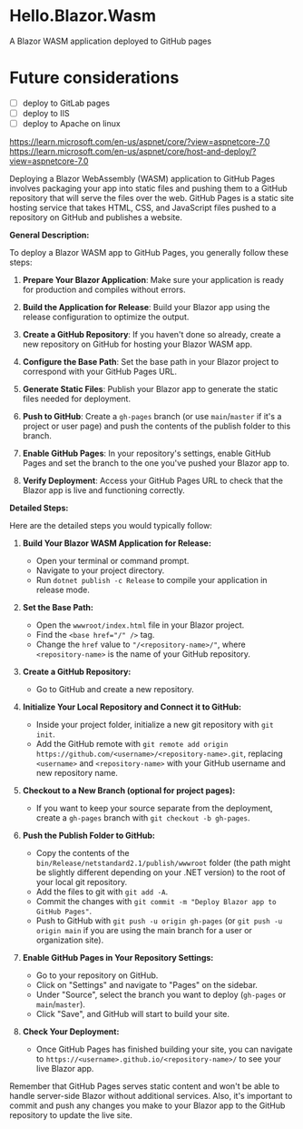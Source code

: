 # Hello.Blazor.Wasm

A Blazor WASM application deployed to GitHub pages

# Future considerations
- [ ] deploy to GitLab pages
- [ ] deploy to IIS
- [ ] deploy to Apache on linux

https://learn.microsoft.com/en-us/aspnet/core/?view=aspnetcore-7.0
https://learn.microsoft.com/en-us/aspnet/core/host-and-deploy/?view=aspnetcore-7.0


Deploying a Blazor WebAssembly (WASM) application to GitHub Pages involves packaging your app into static files and pushing them to a GitHub repository that will serve the files over the web. GitHub Pages is a static site hosting service that takes HTML, CSS, and JavaScript files pushed to a repository on GitHub and publishes a website.

**General Description:**

To deploy a Blazor WASM app to GitHub Pages, you generally follow these steps:

1. **Prepare Your Blazor Application**: Make sure your application is ready for production and compiles without errors.

2. **Build the Application for Release**: Build your Blazor app using the release configuration to optimize the output.

3. **Create a GitHub Repository**: If you haven't done so already, create a new repository on GitHub for hosting your Blazor WASM app.

4. **Configure the Base Path**: Set the base path in your Blazor project to correspond with your GitHub Pages URL.

5. **Generate Static Files**: Publish your Blazor app to generate the static files needed for deployment.

6. **Push to GitHub**: Create a `gh-pages` branch (or use `main`/`master` if it's a project or user page) and push the contents of the publish folder to this branch.

7. **Enable GitHub Pages**: In your repository's settings, enable GitHub Pages and set the branch to the one you've pushed your Blazor app to.

8. **Verify Deployment**: Access your GitHub Pages URL to check that the Blazor app is live and functioning correctly.

**Detailed Steps:**

Here are the detailed steps you would typically follow:

1. **Build Your Blazor WASM Application for Release:**
   - Open your terminal or command prompt.
   - Navigate to your project directory.
   - Run `dotnet publish -c Release` to compile your application in release mode.

2. **Set the Base Path:**
   - Open the `wwwroot/index.html` file in your Blazor project.
   - Find the `<base href="/" />` tag.
   - Change the `href` value to `"/<repository-name>/"`, where `<repository-name>` is the name of your GitHub repository.

3. **Create a GitHub Repository:**
   - Go to GitHub and create a new repository.

4. **Initialize Your Local Repository and Connect it to GitHub:**
   - Inside your project folder, initialize a new git repository with `git init`.
   - Add the GitHub remote with `git remote add origin https://github.com/<username>/<repository-name>.git`, replacing `<username>` and `<repository-name>` with your GitHub username and new repository name.

5. **Checkout to a New Branch (optional for project pages):**
   - If you want to keep your source separate from the deployment, create a `gh-pages` branch with `git checkout -b gh-pages`.

6. **Push the Publish Folder to GitHub:**
   - Copy the contents of the `bin/Release/netstandard2.1/publish/wwwroot` folder (the path might be slightly different depending on your .NET version) to the root of your local git repository.
   - Add the files to git with `git add -A`.
   - Commit the changes with `git commit -m "Deploy Blazor app to GitHub Pages"`.
   - Push to GitHub with `git push -u origin gh-pages` (or `git push -u origin main` if you are using the main branch for a user or organization site).

7. **Enable GitHub Pages in Your Repository Settings:**
   - Go to your repository on GitHub.
   - Click on "Settings" and navigate to "Pages" on the sidebar.
   - Under "Source", select the branch you want to deploy (`gh-pages` or `main`/`master`).
   - Click "Save", and GitHub will start to build your site.

8. **Check Your Deployment:**
   - Once GitHub Pages has finished building your site, you can navigate to `https://<username>.github.io/<repository-name>/` to see your live Blazor app.

Remember that GitHub Pages serves static content and won't be able to handle server-side Blazor without additional services. Also, it's important to commit and push any changes you make to your Blazor app to the GitHub repository to update the live site.
